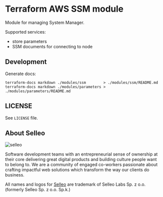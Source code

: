 # Terraform AWS SSM module

Module for managing System Manager.

Supported services:
- store parameters
- SSM documents for connecting to node

## Development

Generate docs:
```
terraform-docs markdown ./modules/ssm        > ./modules/ssm/README.md
terraform-docs markdown ./modules/parameters > ./modules/parameters/README.md
```

## LICENSE

See `LICENSE` file.

## About Selleo

![selleo](https://raw.githubusercontent.com/Selleo/selleo-resources/master/public/github_footer.png)

Software development teams with an entrepreneurial sense of ownership at their core delivering great digital products and building culture people want to belong to. We are a community of engaged co-workers passionate about crafting impactful web solutions which transform the way our clients do business.

All names and logos for [Selleo](https://selleo.com/about) are trademark of Selleo Labs Sp. z o.o. (formerly Selleo Sp. z o.o. Sp.k.)
